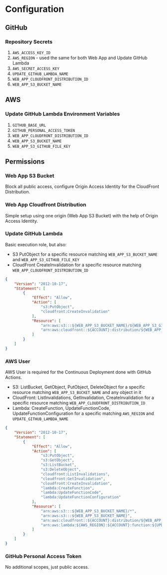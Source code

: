 # Configuration

## GitHub

### Repository Secrets

1. `AWS_ACCESS_KEY_ID`
2. `AWS_REGION` - used the same for both Web App and Update GitHub Lambda
3. `AWS_SECRET_ACCESS_KEY`
4. `UPDATE_GITHUB_LAMBDA_NAME`
5. `WEB_APP_CLOUDFRONT_DISTRIBUTION_ID`
6. `WEB_APP_S3_BUCKET_NAME`

## AWS

### Update GitHub Lambda Environment Variables

1. `GITHUB_BASE_URL`
2. `GITHUB_PERSONAL_ACCESS_TOKEN`
3. `WEB_APP_CLOUDFRONT_DISTRIBUTION_ID`
4. `WEB_APP_S3_BUCKET_NAME`
5. `WEB_APP_S3_GITHUB_FILE_KEY`

## Permissions

### Web App S3 Bucket

Block all public access, configure Origin Access Identity for the CloudFront Distribution. 

### Web App Cloudfront Distribution

Simple setup using one origin (Web App S3 Bucket) with the help of Origin Access Identity.

### Update GitHub Lambda

Basic execution role, but also:

* S3 PutObject for a specific resource matching `WEB_APP_S3_BUCKET_NAME` and `WEB_APP_S3_GITHUB_FILE_KEY`
* CloudFront CreateInvalidation for a specific resource matching `WEB_APP_CLOUDFRONT_DISTRIBUTION_ID`

```json
{
    "Version": "2012-10-17",
    "Statement": [
        {
            "Effect": "Allow",
            "Action": [
                "s3:PutObject",
                "cloudfront:CreateInvalidation"
            ],
            "Resource": [
                "arn:aws:s3:::${WEB_APP_S3_BUCKET_NAME}/${WEB_APP_S3_GITHUB_FILE_KEY}",
                "arn:aws:cloudfront::${ACCOUNT}:distribution/${WEB_APP_CLOUDFRONT_DISTRIBUTION_ID}"
            ]
        }
    ]
}
```

### AWS User

AWS User is required for the Continuous Deployment done with GitHub Actions.

* S3: ListBucket, GetObject, PutObject, DeleteObject for a specific resource matching `WEB_APP_S3_BUCKET_NAME` and any
object in it
* CloudFront: ListInvalidations, GetInvalidation, CreateInvalidation for a specific resource matching
`WEB_APP_CLOUDFRONT_DISTRIBUTION_ID`
* Lambda: CreateFunction, UpdateFunctionCode, UpdateFunctionConfiguration for a specific matching `AWS_REGION` and
`UPDATE_GITHUB_LAMBDA_NAME`

```json
{
    "Version": "2012-10-17",
    "Statement": [
        {
            "Effect": "Allow",
            "Action": [
                "s3:PutObject",
                "s3:GetObject",
                "s3:ListBucket",
                "s3:DeleteObject",
                "cloudfront:ListInvalidations",
                "cloudfront:GetInvalidation",
                "cloudfront:CreateInvalidation",
                "lambda:CreateFunction",
                "lambda:UpdateFunctionCode",
                "lambda:UpdateFunctionConfiguration"
            ],
            "Resource": [
                "arn:aws:s3:::${WEB_APP_S3_BUCKET_NAME}/*",
                "arn:aws:s3:::${WEB_APP_S3_BUCKET_NAME}",
                "arn:aws:cloudfront::${ACCOUNT}:distribution/${WEB_APP_CLOUDFRONT_DISTRIBUTION_ID}",
                "arn:aws:lambda:${AWS_REGION}:${ACCOUNT}:function:${UPDATE_GITHUB_LAMBDA_NAME}"
            ]
        }
    ]
}
```

### GitHub Personal Access Token

No additional scopes, just public access.
